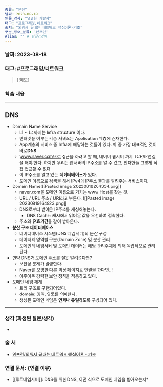 ```yaml
---
종류: "문헌"
날짜: 2023-08-18
인물_강사: "널널한 개발자"
태그: "프로그래밍,네트워크"
출처: "외워서 끝내는 네트워크 핵심이론-기초"
구분_장소_분류: "인프런"
Alias: "" # 한글/영어
---
```


### 날짜: 2023-08-18

### 태그: #프로그래밍/네트워크

>[!메모]
> 

### 학습 내용
---
## DNS
- Domain Name Service
	- L1 ~ L4까지는 Infra structure 이다.
	- 인터넷을 이루는 각종 서비스는 Application 계층에 존재한다.
	- App계층의 서비스 중 Infra에 해당하는 것들이 있다. 이 중 가장 대표적인 것이 바로**DNS**
	- \www.naver.com으로 접근을 하려고 할 때, 네이버 웹서버 까지 TCP/IP연결을 해야 한다. 하지만 우리는 웹서버의 IP주소를 알 수 없고, 안다한들 그렇게 직접 접근할 수 없다. 
	- 이 IP주소를 알고 있는 **데이터베이스**가 있다.
	- 도메인 이름으로 검색을 해서 IPv4의 IP주소 결과를 알려주는 서비스이다.
- Domain Name![[Pasted image 20230818204334.png]]
	- naver.com을 도메인 이름으로 가지는 www Host를 찾는 것.
	- URL / URL 주소 / URI라고 부른다. 
	![[Pasted image 20230819164923.png]]
	- DNS로부터 받아온 IP주소를 캐싱해놓는다.
		- DNS Cache: 캐시에서 읽어온 값을 우선하여 접속한다.
	- 주소와 **유효기간**을 같이 받아온다.
- **분산 구조 데이터베이스**
	- 데이터베이스 시스템(DNS 네임서버)의 분산 구성
	- 데이터의 영역별 구분(Domain Zone) 및 분산 관리
	- 도메인의 네임서버 및 도메인 데이터는 해당 관리주체에 의해 독립적으로 관리된다.
- 만약 DNS가 도메인 주소를 잘못 알려준다면?
	- 보안상 문제가 발생한다.
	- Naver를 모방한 다른 악성 페이지로 연결을 한다면..!
	- 아주아주 강력한 보안 정책을 적용하고 있다.
- 도메인 네임 체계
	- 트리 구조로 구현되어있다.
	- domain: 영역, 영토를 의미한다.
	- 생성된 도메인 네임은 **언제나 유일**하도록 구성되어 있다.
---
### 생각 (파생된 질문/생각)
- 
### 출 처
- [인프런/외워서 끝내는 네트워크 핵심이론 - 기초 ](https://www.inflearn.com/course/%EB%84%A4%ED%8A%B8%EC%9B%8C%ED%81%AC-%ED%95%B5%EC%8B%AC%EC%9D%B4%EB%A1%A0-%EA%B8%B0%EC%B4%88/dashboard)

### 연결 문서: {연결 이유}
- [[루트네임서버]]: DNS를 위한 DNS, 어떤 식으로 도메인 네임을 받아오는지?